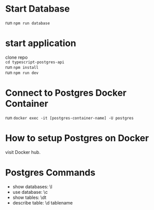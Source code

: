 # Start Database
run `npm run database`

# start application
clone repo  
`cd typescript-postgres-api`  
run `npm install`  
run `npm run dev`

# Connect to Postgres Docker Container
run `docker exec -it [postgres-container-name] -U postgres`

# How to setup Postgres on Docker
visit Docker hub.

# Postgres Commands
- show databases: \l
- use database: \c
- show tables: \dt
- describe table: \d tablename